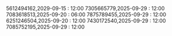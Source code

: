 5612494162,2029-09-15 : 12:00
7305665779,2025-09-29 : 12:00
7083618513,2025-09-20 : 06:00
7875789455,2025-09-29 : 12:00
6251246504,2025-09-20 : 12:00
7430172540,2025-09-29 : 12:00
7085752195,2025-09-29 : 12:00
